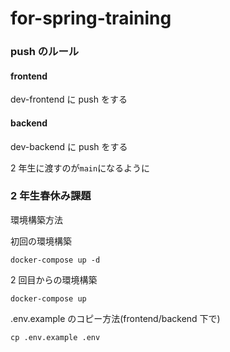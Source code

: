 # for-spring-training


### push のルール

#### frontend

dev-frontend に push をする

#### backend

dev-backend に push をする

2 年生に渡すのが`main`になるように

### 2 年生春休み課題


環境構築方法

初回の環境構築

```
docker-compose up -d
```

2 回目からの環境構築

```
docker-compose up
```

.env.example のコピー方法(frontend/backend 下で)

```
cp .env.example .env
```
